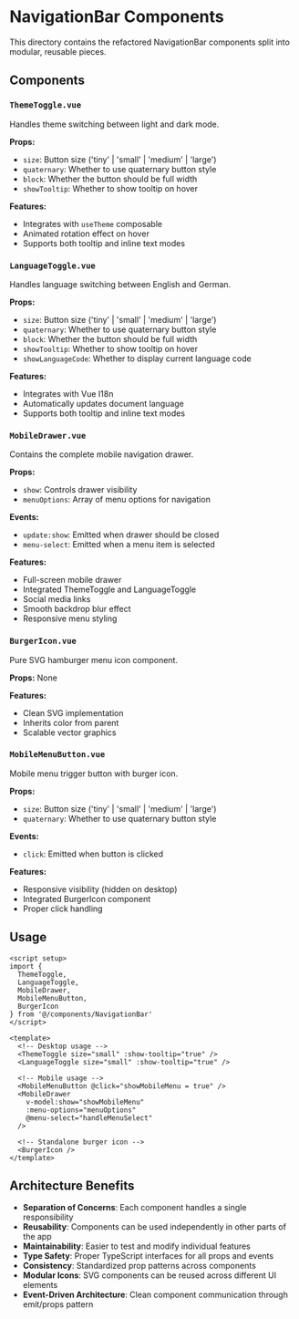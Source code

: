 # NavigationBar Components

This directory contains the refactored NavigationBar components split into modular, reusable pieces.

## Components

### `ThemeToggle.vue`
Handles theme switching between light and dark mode.

**Props:**
- `size`: Button size ('tiny' | 'small' | 'medium' | 'large')
- `quaternary`: Whether to use quaternary button style
- `block`: Whether the button should be full width
- `showTooltip`: Whether to show tooltip on hover

**Features:**
- Integrates with `useTheme` composable
- Animated rotation effect on hover
- Supports both tooltip and inline text modes

### `LanguageToggle.vue`
Handles language switching between English and German.

**Props:**
- `size`: Button size ('tiny' | 'small' | 'medium' | 'large')
- `quaternary`: Whether to use quaternary button style
- `block`: Whether the button should be full width
- `showTooltip`: Whether to show tooltip on hover
- `showLanguageCode`: Whether to display current language code

**Features:**
- Integrates with Vue I18n
- Automatically updates document language
- Supports both tooltip and inline text modes

### `MobileDrawer.vue`
Contains the complete mobile navigation drawer.

**Props:**
- `show`: Controls drawer visibility
- `menuOptions`: Array of menu options for navigation

**Events:**
- `update:show`: Emitted when drawer should be closed
- `menu-select`: Emitted when a menu item is selected

**Features:**
- Full-screen mobile drawer
- Integrated ThemeToggle and LanguageToggle
- Social media links
- Smooth backdrop blur effect
- Responsive menu styling

### `BurgerIcon.vue`
Pure SVG hamburger menu icon component.

**Props:** None

**Features:**
- Clean SVG implementation
- Inherits color from parent
- Scalable vector graphics

### `MobileMenuButton.vue`
Mobile menu trigger button with burger icon.

**Props:**
- `size`: Button size ('tiny' | 'small' | 'medium' | 'large')
- `quaternary`: Whether to use quaternary button style

**Events:**
- `click`: Emitted when button is clicked

**Features:**
- Responsive visibility (hidden on desktop)
- Integrated BurgerIcon component
- Proper click handling

## Usage

```vue
<script setup>
import { 
  ThemeToggle, 
  LanguageToggle, 
  MobileDrawer, 
  MobileMenuButton,
  BurgerIcon 
} from '@/components/NavigationBar'
</script>

<template>
  <!-- Desktop usage -->
  <ThemeToggle size="small" :show-tooltip="true" />
  <LanguageToggle size="small" :show-tooltip="true" />
  
  <!-- Mobile usage -->
  <MobileMenuButton @click="showMobileMenu = true" />
  <MobileDrawer 
    v-model:show="showMobileMenu"
    :menu-options="menuOptions"
    @menu-select="handleMenuSelect"
  />
  
  <!-- Standalone burger icon -->
  <BurgerIcon />
</template>
```

## Architecture Benefits

- **Separation of Concerns**: Each component handles a single responsibility
- **Reusability**: Components can be used independently in other parts of the app
- **Maintainability**: Easier to test and modify individual features
- **Type Safety**: Proper TypeScript interfaces for all props and events
- **Consistency**: Standardized prop patterns across components
- **Modular Icons**: SVG components can be reused across different UI elements
- **Event-Driven Architecture**: Clean component communication through emit/props pattern 